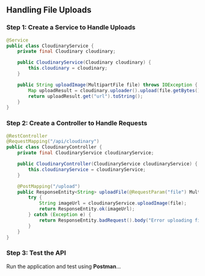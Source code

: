 ## **Handling File Uploads**

### **Step 1: Create a Service to Handle Uploads**

```java
@Service
public class CloudinaryService {
    private final Cloudinary cloudinary;

    public CloudinaryService(Cloudinary cloudinary) {
        this.cloudinary = cloudinary;
    }

    public String uploadImage(MultipartFile file) throws IOException {
        Map uploadResult = cloudinary.uploader().upload(file.getBytes(), ObjectUtils.emptyMap());
        return uploadResult.get("url").toString();
    }
}
```

### **Step 2: Create a Controller to Handle Requests**

```java
@RestController
@RequestMapping("/api/cloudinary")
public class CloudinaryController {
    private final CloudinaryService cloudinaryService;

    public CloudinaryController(CloudinaryService cloudinaryService) {
        this.cloudinaryService = cloudinaryService;
    }

    @PostMapping("/upload")
    public ResponseEntity<String> uploadFile(@RequestParam("file") MultipartFile file) {
        try {
            String imageUrl = cloudinaryService.uploadImage(file);
            return ResponseEntity.ok(imageUrl);
        } catch (Exception e) {
            return ResponseEntity.badRequest().body("Error uploading file: " + e.getMessage());
        }
    }
}
```

### **Step 3: Test the API**

Run the application and test using **Postman**... 